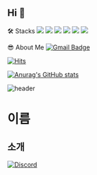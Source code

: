 ## Hi 👋

🛠️ Stacks 
<img src="https://img.shields.io/badge/HTML5-E34F26?style=for-the-badge&logo=HTML5&logoColor=white"/> <img src="https://img.shields.io/badge/CSS3-1572B6?style=for-the-badge&logo=CSS3&logoColor=white"/> <img src="https://img.shields.io/badge/JavaScript-F7DF1E?style=for-the-badge&logo=JavaScript&logoColor=white"/> <img src="https://img.shields.io/badge/React-61DAFB?style=for-the-badge&logo=React&logoColor=white"/> <img src="https://img.shields.io/badge/Node.js-339933?style=for-the-badge&logo=Node.js&logoColor=white"/>
<span>
</span>
  <a href="https://www.instagram.com/">
    <img src="https://img.shields.io/badge/Instagram-ff69b4?style=plastic&logo=Instagram&logoColor=white"/>
  </a>
</span>



😎 About Me
[![Gmail Badge](https://img.shields.io/badge/Gmail-d14836?style=flat-square&logo=Gmail&logoColor=white&link=mailto:changwooyu1213@gmail.com)](changwooyu1213@gmail.com)

[![Hits](https://hits.seeyoufarm.com/api/count/incr/badge.svg?url=https%3A%2F%2Fgithub.com%2Fchangwooyu1213%40gmail.com&count_bg=%2379C83D&title_bg=%23555555&icon=&icon_color=%23E7E7E7&title=hits&edge_flat=false)](https://hits.seeyoufarm.com)

[![Anurag's GitHub stats](https://github-readme-stats.vercel.app/api?username=changwoo-yu)](https://github.com/anuraghazra/github-readme-stats)

![header](https://capsule-render.vercel.app/api?type=wave&color=auto&height=200&section=header&text=changwoo&fontSize=50)


# 이름
## 소개

[![Discord](https://img.shields.io/badge/Discord-창우유%231234-7289DA?style=flat-square&logo=discord)](https://discord.gg/your-discord-server-invite-link)

